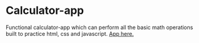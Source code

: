 # Calculator-app
Functional calculator-app which can perform all the basic math operations built to practice html, css and javascript.
[App here.](https://edgarefigueroa.github.io/calculator-app/)
